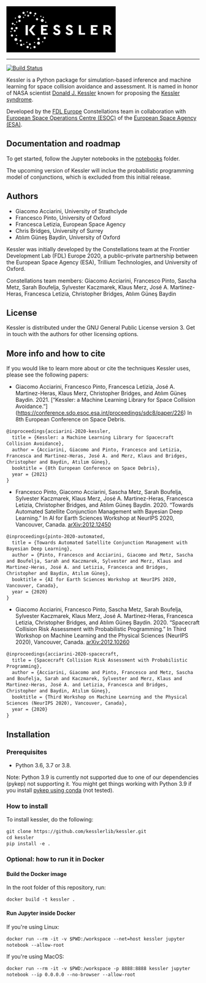 <div align="left">
  <a href="https://github.com/kesslerlib/kessler"> <img height="120px" src="docs/kessler_logo.png"></a>
</div>

-----------------------------------------
[![Build Status](https://github.com/kesslerlib/kessler/workflows/build/badge.svg)](https://github.com/kesslerlib/kessler/actions)

Kessler is a Python package for simulation-based inference and machine learning for space collision avoidance and assessment. It is named in honor of NASA scientist [Donald J. Kessler](https://en.wikipedia.org/wiki/Donald_J._Kessler) known for proposing the [Kessler syndrome](https://en.wikipedia.org/wiki/Kessler_syndrome).

Developed by the [FDL Europe](https://fdleurope.org/) Constellations team in collaboration with [European Space Operations Centre (ESOC)](http://www.esa.int/esoc) of the [European Space Agency (ESA)](http://www.esa.int).

## Documentation and roadmap

To get started, follow the Jupyter notebooks in the [notebooks](https://github.com/kesslerlib/kessler/-/tree/master/notebooks) folder.

The upcoming version of Kessler will inclue the probabilistic programming model of conjunctions, which is excluded from this initial release. 


## Authors

* Giacomo Acciarini, University of Strathclyde
* Francesco Pinto, University of Oxford
* Francesca Letizia, European Space Agency
* Chris Bridges, University of Surrey
* Atılım Güneş Baydin, University of Oxford

Kessler was initially developed by the Constellations team at the Frontier Development Lab (FDL) Europe 2020, a public–private partnership between the European Space Agency (ESA), Trillium Technologies, and University of Oxford.

Constellations team members: Giacomo Acciarini, Francesco Pinto, Sascha Metz, Sarah Boufelja, Sylvester Kaczmarek, Klaus Merz, José A. Martinez-Heras, Francesca Letizia, Christopher Bridges, Atılım Güneş Baydin

## License

Kessler is distributed under the GNU General Public License version 3. Get in touch with the authors for other licensing options.

## More info and how to cite

If you would like to learn more about or cite the techniques Kessler uses, please see the following papers:

* Giacomo Acciarini, Francesco Pinto, Francesca Letizia, José A. Martinez-Heras, Klaus Merz, Christopher Bridges, and Atılım Güneş Baydin. 2021. [“Kessler: a Machine Learning Library for Space Collision Avoidance.”] (https://conference.sdo.esoc.esa.int/proceedings/sdc8/paper/226) In 8th European Conference on Space Debris.
```
@inproceedings{acciarini-2020-kessler,
  title = {Kessler: a Machine Learning Library for Spacecraft Collision Avoidance},
  author = {Acciarini, Giacomo and Pinto, Francesco and Letizia, Francesca and Martinez-Heras, José A. and Merz, Klaus and Bridges, Christopher and Baydin, Atılım Güneş},
  booktitle = {8th European Conference on Space Debris},
  year = {2021}
}
```
* Francesco Pinto, Giacomo Acciarini, Sascha Metz, Sarah Boufelja, Sylvester Kaczmarek, Klaus Merz, José A. Martinez-Heras, Francesca Letizia, Christopher Bridges, and Atılım Güneş Baydin. 2020. “Towards Automated Satellite Conjunction Management with Bayesian Deep Learning.” In AI for Earth Sciences Workshop at NeurIPS 2020, Vancouver, Canada. [arXiv:2012.12450](https://arxiv.org/abs/2012.12450)
```
@inproceedings{pinto-2020-automated,
  title = {Towards Automated Satellite Conjunction Management with Bayesian Deep Learning},
  author = {Pinto, Francesco and Acciarini, Giacomo and Metz, Sascha and Boufelja, Sarah and Kaczmarek, Sylvester and Merz, Klaus and Martinez-Heras, José A. and Letizia, Francesca and Bridges, Christopher and Baydin, Atılım Güneş},
  booktitle = {AI for Earth Sciences Workshop at NeurIPS 2020, Vancouver, Canada},
  year = {2020}
}
```
* Giacomo Acciarini, Francesco Pinto, Sascha Metz, Sarah Boufelja, Sylvester Kaczmarek, Klaus Merz, José A. Martinez-Heras, Francesca Letizia, Christopher Bridges, and Atılım Güneş Baydin. 2020. “Spacecraft Collision Risk Assessment with Probabilistic Programming.” In Third Workshop on Machine Learning and the Physical Sciences (NeurIPS 2020), Vancouver, Canada. [arXiv:2012.10260](https://arxiv.org/abs/2012.10260)
```
@inproceedings{acciarini-2020-spacecraft,
  title = {Spacecraft Collision Risk Assessment with Probabilistic Programming},
  author = {Acciarini, Giacomo and Pinto, Francesco and Metz, Sascha and Boufelja, Sarah and Kaczmarek, Sylvester and Merz, Klaus and Martinez-Heras, José A. and Letizia, Francesca and Bridges, Christopher and Baydin, Atılım Güneş},
  booktitle = {Third Workshop on Machine Learning and the Physical Sciences (NeurIPS 2020), Vancouver, Canada},
  year = {2020}
}
```

## Installation

### Prerequisites

- Python 3.6, 3.7 or 3.8.

Note: Python 3.9 is currently not supported due to one of our dependencies (pykep) not supporting it. You might get things working with Python 3.9 if you install [pykep using conda](https://anaconda.org/conda-forge/pykep) (not tested).

### How to install

To install kessler, do the following:

```
git clone https://github.com/kesslerlib/kessler.git
cd kessler
pip install -e .
```

### Optional: how to run it in Docker

#### Build the Docker image

In the root folder of this repository, run:
```
docker build -t kessler .
```

#### Run Jupyter inside Docker

If you're using Linux:
```
docker run --rm -it -v $PWD:/workspace --net=host kessler jupyter notebook --allow-root
```

If you're using MacOS:
```
docker run --rm -it -v $PWD:/workspace -p 8888:8888 kessler jupyter notebook --ip 0.0.0.0 --no-browser --allow-root
```
